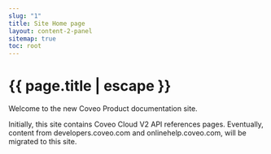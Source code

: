 ```yaml
---
slug: "1"
title: Site Home page
layout: content-2-panel
sitemap: true
toc: root
---
```


# {{ page.title | escape }}

Welcome to the new Coveo Product documentation site. 

Initially, this site contains Coveo Cloud V2 API references pages. 
Eventually, content from developers.coveo.com and onlinehelp.coveo.com, will be migrated to this site.  